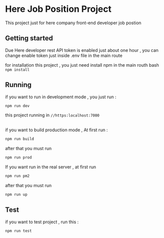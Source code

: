 # Here Job Position Project

This project just for here company front-end developer job postion 

## Getting started

Due Here developer rest API token is enabled just about one hour , you can change enable token just inside 
.env
 file in the main route 

for installation this project , you just need install npm in the main routh
bash
```npm install```

## Running
if you want to run in development mode , you just run :

```bash
npm run dev
```
this project running in 
```//https:localhost:7000```

\
if you want to build production mode , At first run :

```bash
npm run build
```
after that you must run 
```bash
npm run prod
```

If you want run in the real server , at first run 
```bash
npm run pm2
```
after that you must run 
```bash
npm run up
```

## Test

if you want to test project , run this :
```bash
npm run test
```
